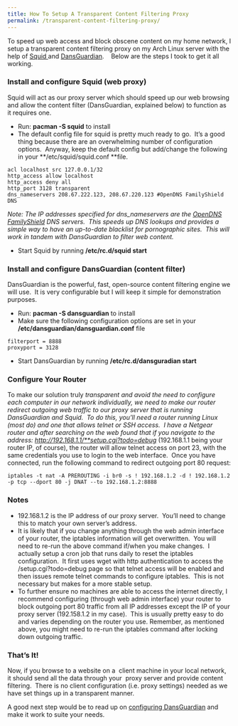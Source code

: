 ```yaml
---
title: How To Setup A Transparent Content Filtering Proxy
permalink: /transparent-content-filtering-proxy/
---
```


To speed up web access and block obscene content on my home network, I setup a transparent content filtering proxy on my Arch Linux server with the help of <a href="http://www.squid-cache.org/" target="_blank">Squid </a>and <a href="http://dansguardian.org/" target="_blank">DansGuardian</a>.    Below are the steps I took to get it all working.

### Install and configure Squid (web proxy)

Squid will act as our proxy server which should speed up our web browsing and allow the content filter (DansGuardian, explained below) to function as it requires one.

- Run: **pacman -S squid** to install
- The default config file for squid is pretty much ready to go.  It&#8217;s a good thing because there are an overwhelming number of configuration options.  Anyway, keep the default config but add/change the following in your **/etc/squid/squid.conf **file.

```shell
acl localhost src 127.0.0.1/32
http_access allow localhost
http_access deny all
http_port 3128 transparent
dns_nameservers 208.67.222.123, 208.67.220.123 #OpenDNS FamilyShield DNS
```

_Note: The IP addresses specified for dns_nameservers are the <a href="http://www.opendns.com/landings/familyshield" target="_blank">OpenDNS FamilyShield</a> DNS servers.  This speeds up DNS lookups and provides a simple way to have an up-to-date blacklist for pornographic sites.  This will work in tandem with DansGuardian to filter web content._

- Start Squid by running **/etc/rc.d/squid start**

### Install and configure DansGuardian (content filter)

DansGuardian is the powerful, fast, open-source content filtering engine we will use.  It is very configurable but I will keep it simple for demonstration purposes.

- Run: **pacman -S dansguardian** to install
- Make sure the following configuration options are set in your **/etc/dansguardian/dansguardian.conf** file

```shell
filterport = 8888
proxyport = 3128
```

- Start DansGuardian by running **/etc/rc.d/dansguradian start**

### Configure Your Router

To make our solution truly *transparent *and avoid the need to configure each computer in our network individually, we need to make our router redirect outgoing web traffic to our proxy server that is running DansGuardian and Squid.  To do this, you&#8217;ll need a router running Linux (most do) and one that allows telnet or SSH access.  I have a Netgear router and after searching on the web found that if you navigate to the address: http://192.168.1.1/**setup.cgi?todo=debug** (192.168.1.1 being your router IP, of course), the router will allow telnet access on port 23, with the same credentials you use to login to the web interface.  Once you have connected, run the following command to redirect outgoing port 80 request:

```shell
iptables -t nat -A PREROUTING -i br0 -s ! 192.168.1.2 -d ! 192.168.1.2 -p tcp --dport 80 -j DNAT --to 192.168.1.2:8888
```

### Notes

- 192.168.1.2 is the IP address of our proxy server.  You&#8217;ll need to change this to match your own server&#8217;s address.
- It is likely that if you change anything through the web admin interface of your router, the iptables information will get overwritten.  You will need to re-run the above command if/when you make changes.  I actually setup a cron job that runs daily to reset the iptables configuration.  It first uses wget with http authentication to access the /setup.cgi?todo=debug page so that telnet access will be enabled and then issues remote telnet commands to configure iptables.  This is not necessary but makes for a more stable setup.
- To further ensure no machines are able to access the internet directly, I recommend configuring (through web admin interface) your router to block outgoing port 80 traffic from all IP addresses except the IP of your proxy server (192.158.1.2 in my case).  This is usually pretty easy to do and varies depending on the router you use. Remember, as mentioned above, you might need to re-run the iptables command after locking down outgoing traffic.

### That&#8217;s It!

Now, if you browse to a website on a  client machine in your local network, it should send all the data through your  proxy server and provide content filtering.  There is no client configuration (i.e. proxy settings) needed as we have set things up in a transparent manner.

A good next step would be to read up on <a href="http://dansguardian.org/downloads/detailedinstallation2.html" target="_blank">configuring DansGuardian</a> and make it work to suite your needs.
